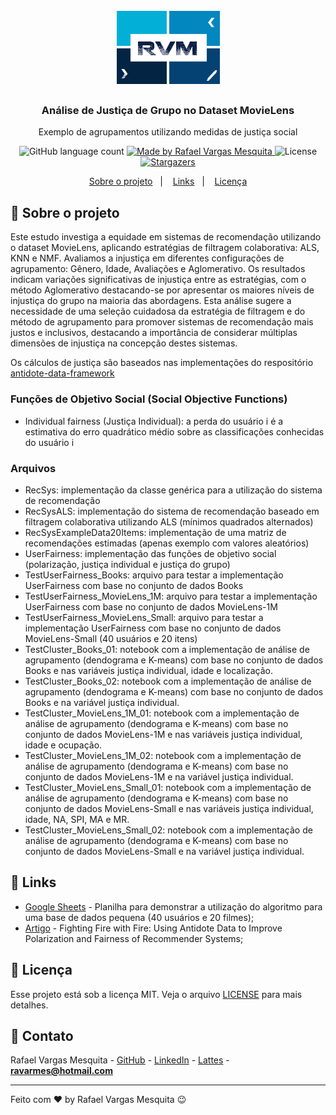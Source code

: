<h1 align="center">
    <img alt="RVM" src="https://github.com/ravarmes/recsys-rgrp-movielens/blob/master/assets/logo.jpg" />
</h1>

<h3 align="center">
  Análise de Justiça de Grupo no Dataset MovieLens
</h3>

<p align="center">Exemplo de agrupamentos utilizando medidas de justiça social </p>

<p align="center">
  <img alt="GitHub language count" src="https://img.shields.io/github/languages/count/ravarmes/recsys-rgrp-movielens?color=%2304D361">

  <a href="http://www.linkedin.com/in/rafael-vargas-mesquita">
    <img alt="Made by Rafael Vargas Mesquita" src="https://img.shields.io/badge/made%20by-Rafael%20Vargas%20Mesquita-%2304D361">
  </a>

  <img alt="License" src="https://img.shields.io/badge/license-MIT-%2304D361">

  <a href="https://github.com/ravarmes/recsys-rgrp-movielens/stargazers">
    <img alt="Stargazers" src="https://img.shields.io/github/stars/ravarmes/recsys-rgrp-movielens?style=social">
  </a>
</p>

<p align="center">
  <a href="#-sobre">Sobre o projeto</a>&nbsp;&nbsp;&nbsp;|&nbsp;&nbsp;&nbsp;
  <a href="#-links">Links</a>&nbsp;&nbsp;&nbsp;|&nbsp;&nbsp;&nbsp;
  <a href="#-licenca">Licença</a>
</p>

## :page_with_curl: Sobre o projeto <a name="-sobre"/></a>

Este estudo investiga a equidade em sistemas de recomendação utilizando o dataset MovieLens, aplicando estratégias de filtragem colaborativa: ALS, KNN e NMF. Avaliamos a injustiça em diferentes configurações de agrupamento: Gênero, Idade, Avaliações e Aglomerativo. Os resultados indicam variações significativas de injustiça entre as estratégias, com o método Aglomerativo destacando-se por apresentar os maiores níveis de injustiça do grupo na maioria das abordagens. Esta análise sugere a necessidade de uma seleção cuidadosa da estratégia de filtragem e do método de agrupamento para promover sistemas de recomendação mais justos e inclusivos, destacando a importância de considerar múltiplas dimensões de injustiça na concepção destes sistemas.

Os cálculos de justiça são baseados nas implementações do respositório [antidote-data-framework](https://github.com/rastegarpanah/antidote-data-framework) 

### Funções de Objetivo Social (Social Objective Functions)

* Individual fairness (Justiça Individual): a perda do usuário i é a estimativa do erro quadrático médio sobre as classificações conhecidas do usuário i

### Arquivos

- RecSys: implementação da classe genérica para a utilização do sistema de recomendação
- RecSysALS: implementação do sistema de recomendação baseado em filtragem colaborativa utilizando ALS (mínimos quadrados alternados)
- RecSysExampleData20Items: implementação de uma matriz de recomendações estimadas (apenas exemplo com valores aleatórios)
- UserFairness: implementação das funções de objetivo social (polarização, justiça individual e justiça do grupo)
- TestUserFairness_Books: arquivo para testar a implementação UserFairness com base no conjunto de dados Books
- TestUserFairness_MovieLens_1M: arquivo para testar a implementação UserFairness com base no conjunto de dados MovieLens-1M
- TestUserFairness_MovieLens_Small: arquivo para testar a implementação UserFairness com base no conjunto de dados MovieLens-Small (40 usuários e 20 itens)
- TestCluster_Books_01: notebook com a implementação de análise de agrupamento (dendograma e K-means) com base no conjunto de dados Books e nas variáveis justiça individual, idade e localização.
- TestCluster_Books_02: notebook com a implementação de análise de agrupamento (dendograma e K-means) com base no conjunto de dados Books e na variável justiça individual.
- TestCluster_MovieLens_1M_01: notebook com a implementação de análise de agrupamento (dendograma e K-means) com base no conjunto de dados MovieLens-1M e nas variáveis justiça individual, idade e ocupação.
- TestCluster_MovieLens_1M_02: notebook com a implementação de análise de agrupamento (dendograma e K-means) com base no conjunto de dados MovieLens-1M e na variável justiça individual.
- TestCluster_MovieLens_Small_01: notebook com a implementação de análise de agrupamento (dendograma e K-means) com base no conjunto de dados MovieLens-Small e nas variáveis justiça individual, idade, NA, SPI, MA e MR.
- TestCluster_MovieLens_Small_02: notebook com a implementação de análise de agrupamento (dendograma e K-means) com base no conjunto de dados MovieLens-Small e na variável justiça individual.


## :link: Links <a name="-links"/></a>

- [Google Sheets](https://github.com/ravarmes/recsys-rgrp-movielens/blob/master/docs/recsys-rgrp-movielens-example.xlsx) - Planilha para demonstrar a utilização do algoritmo para uma base de dados pequena (40 usuários e 20 filmes);
- [Artigo](https://arxiv.org/pdf/1812.01504.pdf) - Fighting Fire with Fire: Using Antidote Data to Improve Polarization and Fairness of Recommender Systems;


## :memo: Licença <a name="-licenca"/></a>

Esse projeto está sob a licença MIT. Veja o arquivo [LICENSE](LICENSE.md) para mais detalhes.

## :email: Contato

Rafael Vargas Mesquita - [GitHub](https://github.com/ravarmes) - [LinkedIn](https://www.linkedin.com/in/rafael-vargas-mesquita) - [Lattes](http://lattes.cnpq.br/6616283627544820) - **ravarmes@hotmail.com**

---

Feito com ♥ by Rafael Vargas Mesquita :wink: